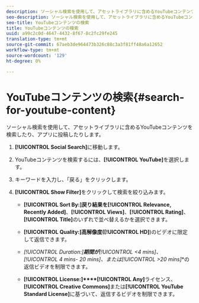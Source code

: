 ```yaml
---
description: ソーシャル検索を使用して、アセットライブラリに含めるYouTubeコンテンツを検索したり、アプリに投稿したりします。
seo-description: ソーシャル検索を使用して、アセットライブラリに含めるYouTubeコンテンツを検索したり、アプリに投稿したりします。
seo-title: YouTubeコンテンツの検索
title: YouTubeコンテンツの検索
uuid: a99c2c0d-4647-4432-8f67-8c2fc29fe245
translation-type: tm+mt
source-git-commit: 67aeb3de964473b326c88c3a3f81ff48a6a12652
workflow-type: tm+mt
source-wordcount: '129'
ht-degree: 0%

---
```



# YouTubeコンテンツの検索{#search-for-youtube-content}

ソーシャル検索を使用して、アセットライブラリに含めるYouTubeコンテンツを検索したり、アプリに投稿したりします。

1. **[!UICONTROL Social Search]**&#x200B;に移動します。
1. YouTubeコンテンツを検索するには、**[!UICONTROL YouTube]**&#x200B;を選択します。
1. キーワードを入力し、「戻る」をクリックします。
1. **[!UICONTROL Show Filter]**&#x200B;をクリックして検索を絞り込みます。

   * **[!UICONTROL Sort By:]**戻り結果を&#x200B;**[!UICONTROL Relevance, Recently Added]**、**[!UICONTROL Views]**、**[!UICONTROL Rating]**、**[!UICONTROL Title]**&#x200B;のいずれで並べ替えるかを選択できます。

   * **[!UICONTROL Quality:]**高解像度(**[!UICONTROL HD]**)のビデオに限定して返信できます。

   * **[!UICONTROL Duration:]***期間が&#x200B;**[!UICONTROL <4 mins]**、**[!UICONTROL 4 mins- 20 mins]**、または&#x200B;**[!UICONTROL >20 mins]**&#x200B;の返信ビデオを制限できます。

   * **[!UICONTROL License:]****[!UICONTROL Any]**&#x200B;ライセンス、**[!UICONTROL Creative Commons]**&#x200B;または&#x200B;**[!UICONTROL YouTube Standard License]**&#x200B;に基づいて、返信するビデオを制限できます。

